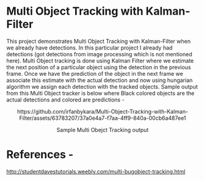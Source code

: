 # Multi Object Tracking with Kalman-Filter

This project demonstrates Multi Object Tracking with Kalman-Filter when we already have detections. In this particular project I already had detections (got detections from image processing which is not mentioned here). Multi Object tracking is done using Kalman Filter where we estimate the next position of a particular object using the detection in the previous frame. Once we have the prediction of the object in the next frame we associate this estimate with the actual detection and now using hungarian algorithm we assign each detection with the tracked objects. Sample output from this Multi Object tracker is below where Black colored objects are the actual detections and colored are predictions -

<p align="center">
 https://github.com/irfanbykara/Multi-Object-Tracking-with-Kalman-Filter/assets/63783207/37a0e4a7-f7aa-4ff9-840a-00cb6a487ee1
  <p align="center">Sample Multi Obejct Tracking output</p>
</p>




# References -
http://studentdavestutorials.weebly.com/multi-bugobject-tracking.html
